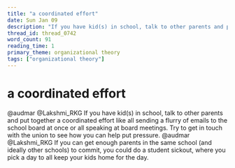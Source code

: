 ```yaml
---
title: "a coordinated effort"
date: Sun Jan 09
description: "If you have kid(s) in school, talk to other parents and put together a coordinated effort like all sending a flurry of emails to the school board at once or..."
thread_id: thread_0742
word_count: 91
reading_time: 1
primary_theme: organizational theory
tags: ["organizational theory"]
---
```


# a coordinated effort

@audmar @Lakshmi_RKG If you have kid(s) in school, talk to other parents and put together a coordinated effort like all sending a flurry of emails to the school board at once or all speaking at board meetings. Try to get in touch with the union to see how you can help put pressure. @audmar @Lakshmi_RKG If you can get enough parents in the same school (and ideally other schools) to commit, you could do a student sickout, where you pick a day to all keep your kids home for the day.